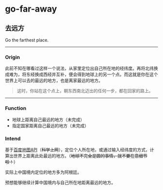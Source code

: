 # go-far-away
## 去远方

Go the farthest place.

---

### Origin

此前不知在哪看过这样一个说法，从家里定位出自己所在地的经纬度。再将北纬换成难为，将东经换成西经并互补，便会得到地球上的另一个点。而这就是你在这个世界上可以去的最远的地方，也是离家最远的地方。

> 这时，你站在这个点上，朝东西南北迈出的任何一步，都在回家的路上。

---

### Function

- 地球上距离自己最远的地方（未完成）
- 指定国家距离自己最远的地方（未完成）


### Intend

基于[百度地图API](http://lbsyun.baidu.com/)（~~科学上网~~），定位个人所在地，或通过输入经纬度的方式，计算出世界上距离此处最远的地方。（~~地球不完全是圆的事情，就不要在意细节啦！~~）

实际上中国境内定位的地方多为阿根廷。

预想能够继续计算中国境内与自己所在地距离最远的地方。



